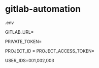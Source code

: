 # gitlab-automation

.env

GITLAB_URL=

PRIVATE_TOKEN=

PROJECT_ID = 
PROJECT_ACCESS_TOKEN=

USER_IDS=001,002,003
